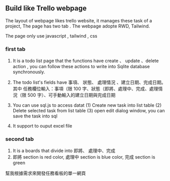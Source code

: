 ## Build like Trello webpage

The layout of webpage likes trello website, it manages  these task of a project, The page has two tab . The webpage adopte RWD, Tailwind.

The page only use javascript , tailwind , css 


### first tab
1. It is a todo list page that the functions have create 、 update 、delete action , you can follow these actions to write into Sqlite database synchronously.
2. The todo list's fields have 事項、 狀態、 處理情況 、建立日期、完成日期。 其中
   任務欄位輸入：事項（限 100 字、狀態（即將、處理中、完成、處理情況（限 500 字）、可手動輸入的建立日期與完成日期
3. You can use sql.js to access datat
   (1) Create new task into list table
   (2) Delete selected task from list table
   (3) open edit dialog window, you can save the task into sql 
  


4. It support to ouput excel file

### second tab
1. It is a  boards that  divide into 即將、 處理中、完成 
2. 即將 section is red color, 處理中 section is blue color, 完成 section is green


幫我根據需求來開發任務看板的單一網頁



